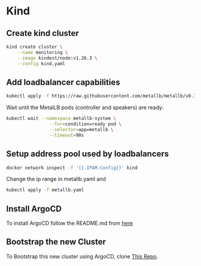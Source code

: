 # Kind

## Create kind cluster

```sh
kind create cluster \
    --name monitoring \
    --image kindest/node:v1.26.3 \
    --config kind.yaml
```

## Add loadbalancer capabilities

```sh
kubectl apply -f https://raw.githubusercontent.com/metallb/metallb/v0.13.7/config/manifests/metallb-native.yaml
```

Wait until the MetalLB pods (controller and speakers) are ready:

```sh
kubectl wait --namespace metallb-system \
                --for=condition=ready pod \
                --selector=app=metallb \
                --timeout=90s
```

## Setup address pool used by loadbalancers

```sh
docker network inspect -f '{{.IPAM.Config}}' kind
```

Change the ip range in metallb.yaml and

```sh
kubectl apply -f metallb.yaml
```

## Install ArgoCD

To install ArgoCD follow the README.md from [here](https://github.com/mkoellges/argocd-demo)

## Bootstrap the new Cluster

To Bootstrap this new cluster using ArgoCD, clone [This Repo](https://github.com/mkoellges/argocd-ops).
